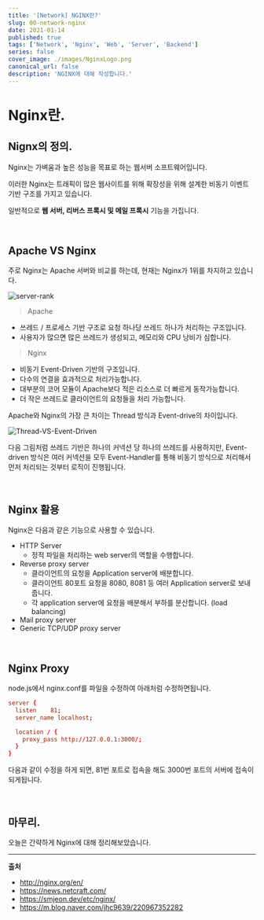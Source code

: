 ```yaml
---
title: '[Network] NGINX란?'
slug: 00-network-nginx
date: 2021-01-14
published: true
tags: ['Network', 'Nginx', 'Web', 'Server', 'Backend']
series: false
cover_image: ./images/NginxLogo.png
canonical_url: false
description: 'NGINX에 대해 작성합니다.'
---
```


# Nginx란.

## Nignx의 정의.

Nginx는 가벼움과 높은 성능을 목표로 하는 웹서버 소프트웨어입니다.

이러한 Nginx는 트래픽이 많은 웹사이트를 위해 확장성을 위해 설계한 비동기 이벤트 기반 구조를 가지고 있습니다.

일반적으로 **웹 서버, 리버스 프록시 및 메일 프록시** 기능을 가집니다.

<br/>

## Apache VS Nginx

주로 Nginx는 Apache 서버와 비교를 하는데, 현재는 Nginx가 1위를 차지하고 있습니다.

![server-rank](https://user-images.githubusercontent.com/42582516/104517057-bd5bcf00-5638-11eb-8e24-859c5bf2ee88.png)

> Apache

- 쓰레드 / 프로세스 기반 구조로 요청 하나당 쓰레드 하나가 처리하는 구조입니다.
- 사용자가 많으면 많은 쓰레드가 생성되고, 메모리와 CPU 낭비가 심합니다.

> Nginx

- 비동기 Event-Driven 기반의 구조입니다.
- 다수의 연결을 효과적으로 처리가능합니다.
- 대부분의 코어 모듈이 Apache보다 적은 리소스로 더 빠르게 동작가능합니다.
- 더 작은 쓰레드로 클라이언트의 요청들을 처리 가능합니다.

Apache와 Nginx의 가장 큰 차이는 Thread 방식과 Event-drive의 차이입니다.

![Thread-VS-Event-Driven](https://user-images.githubusercontent.com/42582516/104517420-4bd05080-5639-11eb-92a5-dc3f78cc5891.png)

다음 그림처럼 쓰레드 기반은 하나의 커넥션 당 하나의 쓰레드를 사용하지만, Event-driven 방식은 여러 커넥션을 모두 Event-Handler를 통해 비동기 방식으로 처리해서 먼저 처리되는 것부터 로직이 진행됩니다.

<br/>

## Nginx 활용

Nginx은 다음과 같은 기능으로 사용할 수 있습니다.

- HTTP Server
  - 정적 파일을 처리하는 web server의 역할을 수행합니다.
- Reverse proxy server
  - 클라이언트의 요청을 Application server에 배분합니다.
  - 클라이언트 80포트 요청을 8080, 8081 등 여러 Application server로 보내줍니다.
  - 각 application server에 요청을 배분해서 부하를 분산합니다. (load balancing)
- Mail proxy server
- Generic TCP/UDP proxy server

<br/>

## Nginx Proxy

node.js에서 nginx.conf를 파일을 수정하여 아래처럼 수정하면됩니다.

```conf
server {
  listen    81;
  server_name localhost;

  location / {
    proxy_pass http://127.0.0.1:3000/;
  }
}
```

다음과 같이 수정을 하게 되면, 81번 포트로 접속을 해도 3000번 포트의 서버에 접속이 되게됩니다.

<br/>

## 마무리.

오늘은 간략하게 Nginx에 대해 정리해보았습니다.

---

**출처**

- http://nginx.org/en/
- https://news.netcraft.com/
- https://smjeon.dev/etc/nginx/
- https://m.blog.naver.com/jhc9639/220967352282
